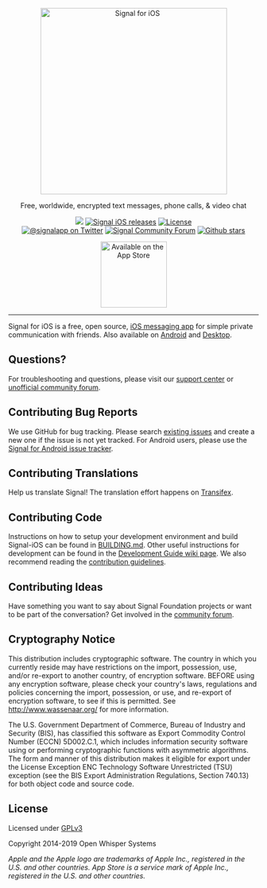 <p align="center">
	<img src="https://p75.f0.n0.cdn.getcloudapp.com/items/7Ku1NYAb/signal-logo.svg" width="375px" alt="Signal for iOS">	
</p>
<p align="center">Free, worldwide, encrypted text messages, phone calls, & video chat</p>
<p align="center">
  <a href="https://travis-ci.org/signalapp/signal-ios"><img src="https://img.shields.io/travis/signalapp/signal-ios.svg"></a>
  <a href="https://github.com/signalapp/signal-ios/releases" title="Signal iOS releases"><img src="https://img.shields.io/github/release/signalapp/signal-ios.svg?colorB=55acee" alt="Signal iOS releases"></a>
  <a href="https://github.com/signalapp/signal-ios/blob/master/LICENSE" title="License"><img src="https://img.shields.io/badge/license-GPLv3-55acee.svg" alt="License"></a>
  <br>
  <a href="https://twitter.com/signalapp" title="@signalapp on Twitter"><img src="https://img.shields.io/badge/twitter-@signalapp-55acee.svg" alt="@signalapp on Twitter"></a>
  <a href="https://community.signalusers.org/" title="Community Forum"><img src="https://img.shields.io/badge/community-forum-55acee.svg" alt="Signal Community Forum"></a>
  <a href="https://github.com/signalapp/signal-ios" title="Signal iOS stars on Github"><img src="https://img.shields.io/github/stars/signalapp/signal-ios.svg?style=social&label=Stars" alt="Github stars"></a>
</p>
<p align="center">
  <a href="https://itunes.apple.com/us/app/signal-private-messenger/id874139669?mt=8" title="Available on the App Store"><img src="http://cl.ly/WouG/Download_on_the_App_Store_Badge_US-UK_135x40.svg" alt="Available on the App Store" width="133px"></a>
</p>

---

Signal for iOS is a free, open source, [iOS messaging app](https://itunes.apple.com/us/app/signal-private-messenger/id874139669?mt=8) for simple private communication with friends. Also available on [Android](https://github.com/signalapp/signal-android) and [Desktop](https://github.com/signalapp/signal-desktop).

## Questions?

For troubleshooting and questions, please visit our [support center](https://support.signal.org/) or [unofficial community forum](https://community.signalusers.org/).

## Contributing Bug Reports

We use GitHub for bug tracking. Please search [existing issues](https://github.com/signalapp/signal-ios/issues) and create a new one if the issue is not yet tracked. For Android users, please use the [Signal for Android issue tracker](https://github.com/signalapp/signal-android/issues).

## Contributing Translations

Help us translate Signal! The translation effort happens on [Transifex](https://www.transifex.com/signalapp/signal-ios/).

## Contributing Code

Instructions on how to setup your development environment and build Signal-iOS can be found in [BUILDING.md](https://github.com/signalapp/Signal-iOS/blob/master/BUILDING.md). Other useful instructions for development can be found in the [Development Guide wiki page](https://github.com/signalapp/Signal-iOS/wiki/Development-Guide). We also recommend reading the [contribution guidelines](https://github.com/signalapp/Signal-iOS/blob/master/CONTRIBUTING.md).

## Contributing Ideas

Have something you want to say about Signal Foundation projects or want to be part of the conversation? Get involved in the [community forum](https://community.signalusers.org).

## Cryptography Notice

This distribution includes cryptographic software. The country in which you currently reside may have restrictions on the import, possession, use, and/or re-export to another country, of encryption software.
BEFORE using any encryption software, please check your country's laws, regulations and policies concerning the import, possession, or use, and re-export of encryption software, to see if this is permitted.
See <http://www.wassenaar.org/> for more information.

The U.S. Government Department of Commerce, Bureau of Industry and Security (BIS), has classified this software as Export Commodity Control Number (ECCN) 5D002.C.1, which includes information security software using or performing cryptographic functions with asymmetric algorithms.
The form and manner of this distribution makes it eligible for export under the License Exception ENC Technology Software Unrestricted (TSU) exception (see the BIS Export Administration Regulations, Section 740.13) for both object code and source code.

## License

Licensed under [GPLv3](http://www.gnu.org/licenses/gpl-3.0.html)

Copyright 2014-2019 Open Whisper Systems

_Apple and the Apple logo are trademarks of Apple Inc., registered in the U.S. and other countries. App Store is a service mark of Apple Inc., registered in the U.S. and other countries._
